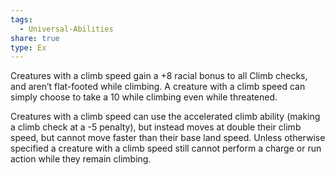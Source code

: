 ```yaml
---
tags:
  - Universal-Abilities
share: true
type: Ex
---
```

Creatures with a climb speed gain a +8 racial bonus to all Climb checks, and aren’t flat-footed while climbing. A creature with a climb speed can simply choose to take a 10 while climbing even while threatened.

Creatures with a climb speed can use the accelerated climb ability (making a climb check at a -5 penalty), but instead moves at double their climb speed, but cannot move faster than their base land speed. Unless otherwise specified a creature with a climb speed still cannot perform a charge or run action while they remain climbing.